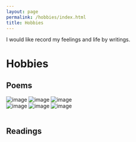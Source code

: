 ```yaml
---
layout: page
permalink: /hobbies/index.html
title: Hobbies
---
```


I would like record my feelings and life by writings.

# Hobbies

## Poems
<style>
   .modal {
      display: none;
      position: fixed;
      z-index: 9999;
      top: 0;
      left: 0;
      width: 100%;
      height: 100%;
      background-color: rgba(0, 0, 0, 0.8);
   }
 
   .modal-image {
      display: block;
      max-width: 90%;
      max-height: 90%;
      margin: auto;
      margin-top: 5%;
   }
</style>
<div id="modal" class="modal" onclick="hideModal()">
  <img id="modal-image" class="modal-image">
</div>
<script>
   function showModal(image) {
      var modal = document.getElementById("modal");
      var modalImage = document.getElementById("modal-image");
      modal.style.display = "block";
      modalImage.src = image.src;
   }
   function hideModal() {
      var modal = document.getElementById("modal");
      modal.style.display = "none";
   }
</script>

<div class="third">
<img src="https://jdq818.github.io/hobbies/poems/Contemplation.jpg" alt="image" onclick="showModal(this)">
<img src="https://jdq818.github.io/hobbies/poems/TheDist.jpg" alt="image" onclick="showModal(this)">
<img src="https://jdq818.github.io/hobbies/poems/Firstsnow.jpg" alt="image" onclick="showModal(this)">
<br>
<img src="https://jdq818.github.io/hobbies/poems/Monks.jpg" alt="image" onclick="showModal(this)">
<img src="https://jdq818.github.io/hobbies/poems/Xiaozun.jpg" alt="image" onclick="showModal(this)">
<img src="https://jdq818.github.io/hobbies/poems/Walk.jpg" alt="image" onclick="showModal(this)">
</div>

<br>

## Readings
<br>